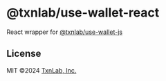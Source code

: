 # @txnlab/use-wallet-react

React wrapper for [@txnlab/use-wallet-js](https://github.com/TxnLab/use-wallet-js/tree/main/packages/use-wallet-js)

## License

MIT ©2024 [TxnLab, Inc.](https://txnlab.dev)
